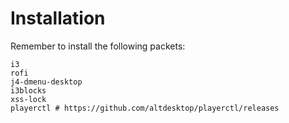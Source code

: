 # Installation

Remember to install the following packets:
```
i3
rofi
j4-dmenu-desktop
i3blocks
xss-lock
playerctl # https://github.com/altdesktop/playerctl/releases
```
